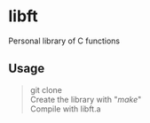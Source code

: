 # libft
Personal library of C functions

## Usage
> git clone <br/>
Create the library with "<i>make</i>" <br/>
Compile with libft.a
